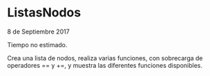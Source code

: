 # ListasNodos
8 de Septiembre 2017

Tiempo no estimado.

Crea una lista de nodos, realiza varias funciones, con sobrecarga de operadores == y +=, y muestra las diferentes funciones disponibles.
